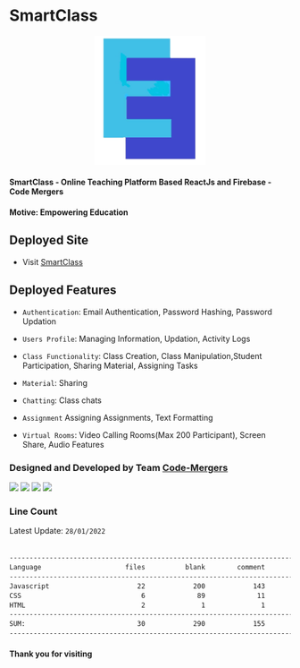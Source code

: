 # SmartClass

<div align='center'>
        <img src="./Images/icon.png" width="200"/>
</div>

#### SmartClass - Online Teaching Platform Based ReactJs and Firebase - Code Mergers
#### __Motive:__ Empowering Education

## Deployed Site
- Visit [SmartClass](https://smartclass.netlify.app/)

## Deployed Features
- `Authentication`: Email Authentication, Password Hashing, Password Updation
<!-- ![](./Images/auth.png) -->

- `Users Profile`: Managing Information, Updation, Activity Logs
<!-- ![](./Images/user1.png) -->
<!-- ![](./Images/user.png) -->

- `Class Functionality`: Class Creation, Class Manipulation,Student Participation, Sharing Material, Assigning Tasks
<!-- ![](./Images/class1.png) -->
<!-- ![](./Images/class2.png) -->
<!-- ![](./Images/class3.png) -->

- `Material`: Sharing
<!-- ![](./Images/share.png) -->
<!-- ![](./Images/shared.png) -->

- `Chatting`: Class chats
<!-- ![](./Images/chat.png) -->

- `Assignment` Assigning Assignments, Text Formatting
<!-- ![](./Images/assign.png) -->

- `Virtual Rooms`: Video Calling Rooms(Max 200 Participant), Screen Share, Audio Features
<!-- ![](./Images/daily.png) -->


### Designed and Developed by Team [Code-Mergers](https://code-mergers-org.netlify.app/)


[![](https://github.com/Sayan3990.png?size=50)](https://github.com/Sayan3990)
[![](https://github.com/Abhiraj3112000.png?size=50)](https://github.com/Abhiraj3112000)
[![](https://github.com/usagi24.png?size=50)](https://github.com/usagi24)
[![](https://github.com/Yash15-maker.png?size=50)](https://github.com/Yash15-maker)


### Line Count
Latest Update: `28/01/2022`

```sh

-------------------------------------------------------------------------------
Language                     files          blank        comment           code
-------------------------------------------------------------------------------
Javascript                      22            200            143           1550
CSS                              6             89             11            709
HTML                             2              1              1            264
-------------------------------------------------------------------------------
SUM:                            30            290            155           2523
-------------------------------------------------------------------------------

```

#### Thank you for visiting
